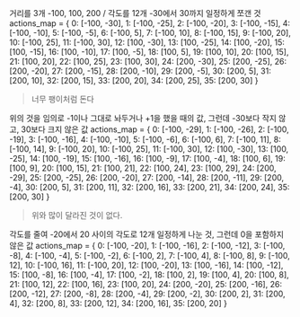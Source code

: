 거리를 3개 -100, 100, 200 / 각도를 12개 -30에서 30까지 일정하게 쪼갠 것
actions_map = {
    0: [-100, -30], 1: [-100, -25], 2: [-100, -20], 3: [-100, -15], 4: [-100, -10], 5: [-100, -5],
    6: [-100, 5], 7: [-100, 10], 8: [-100, 15], 9: [-100, 20], 10: [-100, 25], 11: [-100, 30],
    12: [100, -30], 13: [100, -25], 14: [100, -20], 15: [100, -15], 16: [100, -10], 17: [100, -5],
    18: [100, 5], 19: [100, 10], 20: [100, 15], 21: [100, 20], 22: [100, 25], 23: [100, 30],
    24: [200, -30], 25: [200, -25], 26: [200, -20], 27: [200, -15], 28: [200, -10], 29: [200, -5],
    30: [200, 5], 31: [200, 10], 32: [200, 15], 33: [200, 20], 34: [200, 25], 35: [200, 30]
}
> 너무 팽이처럼 돈다

위의 것을 임의로 -1이나 그대로 놔두거나 +1을 했을 때의 값, 그런데 -30보다 작지 않고, 30보다 크지 않은 값
actions_map = {
    0: [-100, -29], 1: [-100, -26], 2: [-100, -19], 3: [-100, -16], 4: [-100, -10], 5: [-100, -6],
    6: [-100, 6], 7: [-100, 11], 8: [-100, 14], 9: [-100, 20], 10: [-100, 25], 11: [-100, 30],
    12: [100, -30], 13: [100, -25], 14: [100, -19], 15: [100, -16], 16: [100, -9], 17: [100, -4],
    18: [100, 6], 19: [100, 9], 20: [100, 15], 21: [100, 21], 22: [100, 24], 23: [100, 29],
    24: [200, -29], 25: [200, -25], 26: [200, -20], 27: [200, -14], 28: [200, -11], 29: [200, -4],
    30: [200, 5], 31: [200, 11], 32: [200, 16], 33: [200, 21], 34: [200, 24], 35: [200, 30]
}
> 위와 많이 달라진 것이 없다.

각도를 줄여 -20에서 20 사이의 각도로 12개 일정하게 나눈 것, 그런데 0을 포함하지 않은 값
actions_map = {
    0: [-100, -20], 1: [-100, -16], 2: [-100, -12], 3: [-100, -8], 4: [-100, -4], 5: [-100, -2],
    6: [-100, 2], 7: [-100, 4], 8: [-100, 8], 9: [-100, 12], 10: [-100, 16], 11: [-100, 20],
    12: [100, -20], 13: [100, -16], 14: [100, -12], 15: [100, -8], 16: [100, -4], 17: [100, -2],
    18: [100, 2], 19: [100, 4], 20: [100, 8], 21: [100, 12], 22: [100, 16], 23: [100, 20],
    24: [200, -20], 25: [200, -16], 26: [200, -12], 27: [200, -8], 28: [200, -4], 29: [200, -2],
    30: [200, 2], 31: [200, 4], 32: [200, 8], 33: [200, 12], 34: [200, 16], 35: [200, 20]
}

